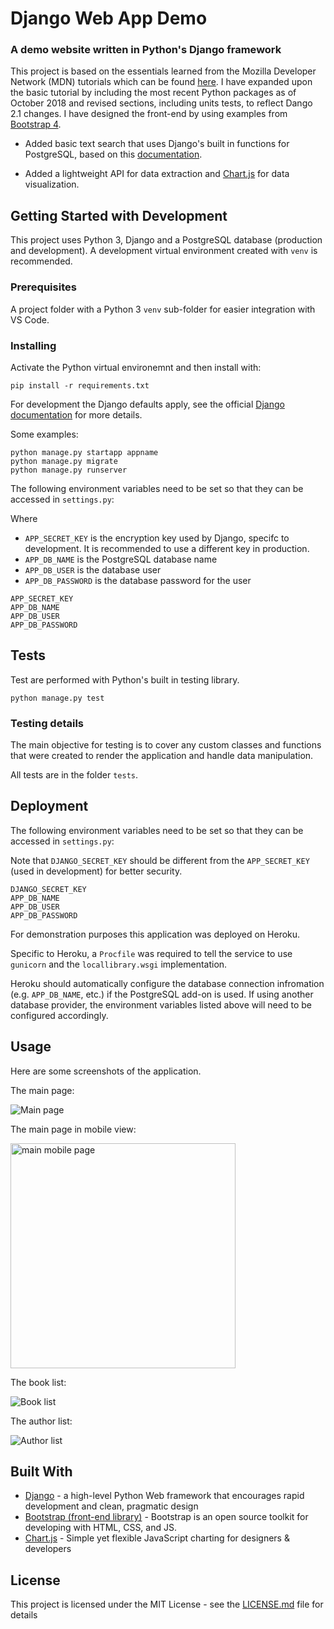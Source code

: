 # Django Web App Demo

### A demo website written in Python's Django framework

This project is based on the essentials learned from the Mozilla Developer Network (MDN) tutorials which can be found [here](https://developer.mozilla.org/en-US/docs/Learn/Server-side/Django/Tutorial_local_library_website). I have expanded upon the basic tutorial by including the most recent Python packages as of October 2018 and revised sections, including units tests, to reflect Dango 2.1 changes. I have designed the front-end by using examples from [Bootstrap 4](https://getbootstrap.com/docs/4.1/examples/).

- Added basic text search that uses Django's built in functions for PostgreSQL, based on this [documentation](https://docs.djangoproject.com/en/2.1/ref/contrib/postgres/search/).

- Added a lightweight API for data extraction and [Chart.js](https://www.chartjs.org/) for data visualization.

## Getting Started with Development

This project uses Python 3, Django and a PostgreSQL database (production and development). A development virtual environment created with `venv` is recommended.

### Prerequisites

A project folder with a Python 3 `venv` sub-folder for easier integration with VS Code.

### Installing

Activate the Python virtual environemnt and then install with:

```
pip install -r requirements.txt
```

For development the Django defaults apply, see the official [Django documentation](https://docs.djangoproject.com/en/2.2/) for more details.

Some examples:

```
python manage.py startapp appname
python manage.py migrate
python manage.py runserver
```

The following environment variables need to be set so that they can be accessed in `settings.py`:

Where

- `APP_SECRET_KEY` is the encryption key used by Django, specifc to development. It is recommended to use a different key in production.
- `APP_DB_NAME` is the PostgreSQL database name
- `APP_DB_USER` is the database user
- `APP_DB_PASSWORD` is the database password for the user

```
APP_SECRET_KEY
APP_DB_NAME
APP_DB_USER
APP_DB_PASSWORD
```

## Tests

Test are performed with Python's built in testing library.

```
python manage.py test
```

### Testing details

The main objective for testing is to cover any custom classes and functions that were created to render the application and handle data manipulation.

All tests are in the folder `tests`.

## Deployment

The following environment variables need to be set so that they can be accessed in `settings.py`:

Note that `DJANGO_SECRET_KEY` should be different from the `APP_SECRET_KEY` (used in development) for better security.

```
DJANGO_SECRET_KEY
APP_DB_NAME
APP_DB_USER
APP_DB_PASSWORD
```

For demonstration purposes this application was deployed on Heroku.

Specific to Heroku, a `Procfile` was required to tell the service to use `gunicorn` and the `locallibrary.wsgi` implementation.

Heroku should automatically configure the database connection infromation (e.g. `APP_DB_NAME`, etc.) if the PostgreSQL add-on is used. If using another database provider, the environment variables listed above will need to be configured accordingly.

## Usage

Here are some screenshots of the application.

The main page:

![Main page](https://sbhaseen.github.io/django_web_app_demo/img/MainPage.png)

The main page in mobile view:

<img src="https://sbhaseen.github.io/django_web_app_demo/img/MobileMain.png" alt="main mobile page" width="360">

The book list:

![Book list](https://sbhaseen.github.io/django_web_app_demo/img/BookList.png)

The author list:

![Author list](https://sbhaseen.github.io/django_web_app_demo/img/Authors.png)

## Built With

- [Django](https://www.djangoproject.com/) - a high-level Python Web framework that encourages rapid development and clean, pragmatic design
- [Bootstrap (front-end library)](https://getbootstrap.com/) - Bootstrap is an open source toolkit for developing with HTML, CSS, and JS.
- [Chart.js](https://www.chartjs.org/) - Simple yet flexible JavaScript charting for designers & developers

## License

This project is licensed under the MIT License - see the [LICENSE.md](LICENSE.md) file for details
